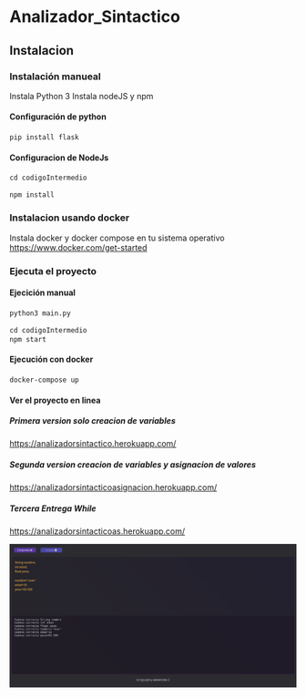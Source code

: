 # Analizador_Sintactico
## Instalacion
### Instalación manueal
Instala Python 3
Instala nodeJS y npm

#### Configuración de python
```
pip install flask
```
#### Configuracion de NodeJs
```
cd codigoIntermedio
```
```
npm install
```
### Instalacion usando docker
Instala docker y docker compose en tu sistema operativo https://www.docker.com/get-started

### Ejecuta el proyecto
#### Ejecición manual
```
python3 main.py
```
```
cd codigoIntermedio
npm start
```
#### Ejecución con docker
```
docker-compose up
```
#### Ver el proyecto en linea
##### Primera version solo creacion de variables
https://analizadorsintactico.herokuapp.com/
##### Segunda version creacion de variables y asignacion de valores
https://analizadorsintacticoasignacion.herokuapp.com/
##### Tercera Entrega While
https://analizadorsintacticoas.herokuapp.com/

![](./1.png)
